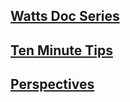 ## [Watts Doc Series](./watts-doc)
## [Ten Minute Tips](./ten-minute-tips)
## [Perspectives](/perspectives)